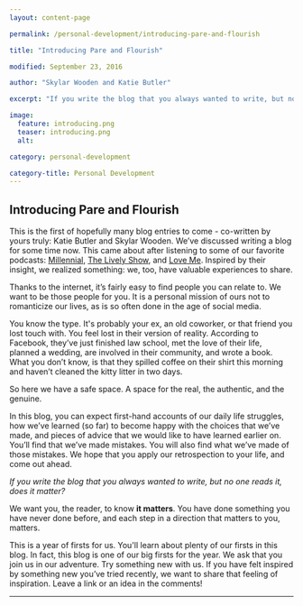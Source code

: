 ```yaml
---
layout: content-page

permalink: /personal-development/introducing-pare-and-flourish

title: "Introducing Pare and Flourish"

modified: September 23, 2016

author: "Skylar Wooden and Katie Butler"

excerpt: "If you write the blog that you always wanted to write, but no one reads it, does it matter? We want you, the reader, to know it matters. You have done something you have never done before, and each step in a direction that matters to you, matters."

image:
  feature: introducing.png
  teaser: introducing.png
  alt: 

category: personal-development

category-title: Personal Development
---
```


## Introducing Pare and Flourish

This is the first of hopefully many blog entries to come - co-written by yours truly: Katie Butler and Skylar Wooden.
We’ve discussed writing a blog for some time now. This came about after listening to some of our favorite podcasts: [Millennial](http://www.millennialpodcast.org/), [The Lively Show](http://jesslively.com/livelyshow/), and [Love Me](http://www.cbc.ca/radio/loveme). Inspired by their insight, we realized something: we, too, have valuable experiences to share.

Thanks to the internet, it’s fairly easy to find people you can relate to. We want to be those people for you. It is a personal mission of ours not to romanticize our lives, as is so often done in the age of social media.

You know the type. It's probably your ex, an old coworker, or that friend you lost touch with. You feel lost in their version of reality. According to Facebook, they’ve just finished law school, met the love of their life, planned a wedding, are involved in their community, and wrote a book. What you don’t know, is that they spilled coffee on their shirt this morning and haven’t cleaned the kitty litter in two days.

So here we have a safe space. A space for the real, the authentic, and the genuine.

In this blog, you can expect first-hand accounts of our daily life struggles, how we’ve learned (so far) to become happy with the choices that we’ve made, and pieces of advice that we would like to have learned earlier on. You’ll find that we’ve made mistakes. You will also find what we’ve made of those mistakes. We hope that you apply our retrospection to your life, and come out ahead.

*If you write the blog that you always wanted to write, but no one reads it, does it matter?*

We want you, the reader, to know **it matters**. You have done something you have never done before, and each step in a direction that matters to you, matters.

This is a year of firsts for us. You'll learn about plenty of our firsts in this blog. In fact, this blog is one of our big firsts for the year. We ask that you join us in our adventure. Try something new with us. If you have felt inspired by something new you’ve tried recently, we want to share that feeling of inspiration. Leave a link or an idea in the comments! 

<hr class="primary">